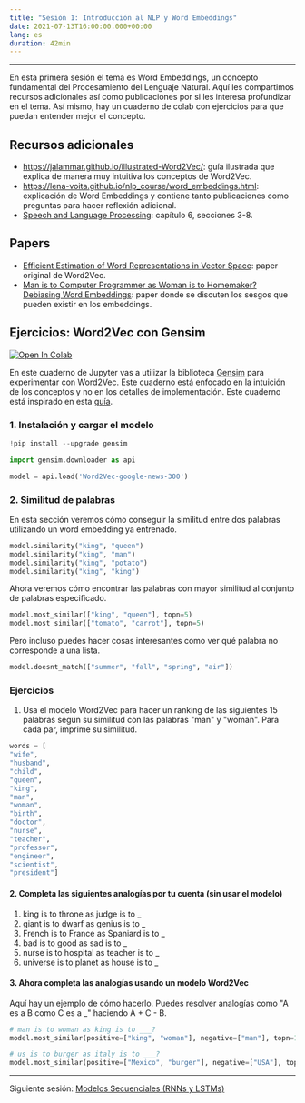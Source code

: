 ```yaml
---
title: "Sesión 1: Introducción al NLP y Word Embeddings"
date: 2021-07-13T16:00:00.000+00:00
lang: es
duration: 42min
---
```


<div>
    <CourseSummary
        description="Tras una introducción al Procesamiento de Lenguaje Natural, veremos cómo funcionan los Word Embeddings y Word2Vec, así como sus posibles usos y sesgos."
        video="https://www.youtube.com/embed/RunqyndjEbg"
        slides="https://github.com/nlp-en-es/nlp-de-cero-a-cien/blob/main/1_word_embeddings/presentacion.pdf"
        name="Omar Sanseviero"
        twitter="https://twitter.com/osanseviero"
        linkedin="https://www.linkedin.com/in/omarsanseviero/"
        github="https://github.com/osanseviero"
    />
</div>

---

En esta primera sesión el tema es Word Embeddings, un concepto fundamental del Procesamiento del Lenguaje Natural. Aquí les compartimos recursos adicionales así como publicaciones por si les interesa profundizar en el tema. Así mismo, hay un cuaderno de colab con ejercicios para que puedan entender mejor el concepto.

## Recursos adicionales

* https://jalammar.github.io/illustrated-Word2Vec/: guía ilustrada que explica de manera muy intuitiva los conceptos de Word2Vec.
* https://lena-voita.github.io/nlp_course/word_embeddings.html: explicación de Word Embeddings y contiene tanto publicaciones como preguntas para hacer reflexión adicional.
* [Speech and Language Processing](https://web.stanford.edu/~jurafsky/slp3/): capítulo 6, secciones 3-8.

## Papers

* [Efficient Estimation of Word Representations in Vector Space](https://arxiv.org/abs/1301.3781): paper original de Word2Vec.
* [Man is to Computer Programmer as Woman is to Homemaker? Debiasing Word Embeddings](https://papers.nips.cc/paper/2016/file/a486cd07e4ac3d270571622f4f316ec5-Paper.pdf): paper donde se discuten los sesgos que pueden existir en los embeddings.

## Ejercicios: Word2Vec con Gensim

<a href="https://colab.research.google.com/github/nlp-en-es/nlp-de-cero-a-cien/blob/main/1_word_embeddings/Word2Vec.ipynb" target="_parent"><img src="https://colab.research.google.com/assets/colab-badge.svg" alt="Open In Colab"/></a>

En este cuaderno de Jupyter vas a utilizar la biblioteca [Gensim](https://radimrehurek.com/gensim/index.html) para experimentar con Word2Vec. Este cuaderno está enfocado en la intuición de los conceptos y no en los detalles de implementación. Este cuaderno está inspirado en esta [guía](https://radimrehurek.com/gensim/auto_examples/tutorials/run_Word2Vec.html).


### 1. Instalación y cargar el modelo


```python
!pip install --upgrade gensim
```


```python
import gensim.downloader as api

model = api.load('Word2Vec-google-news-300')
```

### 2. Similitud de palabras

En esta sección veremos cómo conseguir la similitud entre dos palabras utilizando un word embedding ya entrenado.


```python
model.similarity("king", "queen")
model.similarity("king", "man")
model.similarity("king", "potato")
model.similarity("king", "king")
```

Ahora veremos cómo encontrar las palabras con mayor similitud al conjunto de palabras especificado.


```python
model.most_similar(["king", "queen"], topn=5)
model.most_similar(["tomato", "carrot"], topn=5)
```

Pero incluso puedes hacer cosas interesantes como ver qué palabra no corresponde a una lista.


```python
model.doesnt_match(["summer", "fall", "spring", "air"])
```

### Ejercicios

1. Usa el modelo Word2Vec para hacer un ranking de las siguientes 15 palabras según su similitud con las palabras "man" y "woman". Para cada par, imprime su similitud.


```python
words = [
"wife",
"husband",
"child",
"queen",
"king",
"man",
"woman",
"birth",
"doctor",
"nurse",
"teacher",
"professor",
"engineer",
"scientist",
"president"]
```

#### 2. Completa las siguientes analogías por tu cuenta (sin usar el modelo)

1. king is to throne as judge is to _
1. giant is to dwarf as genius is to _
1. French is to France as Spaniard is to _
1. bad is to good as sad is to _
1. nurse is to hospital as teacher is to _
1. universe is to planet as house is to _

#### 3. Ahora completa las analogías usando un modelo Word2Vec

Aquí hay un ejemplo de cómo hacerlo. Puedes resolver analogías como "A es a B como C es a _" haciendo A + C - B.


```python
# man is to woman as king is to ___?
model.most_similar(positive=["king", "woman"], negative=["man"], topn=1)
```


```python
# us is to burger as italy is to ___?
model.most_similar(positive=["Mexico", "burger"], negative=["USA"], topn=1)
```

---

Siguiente sesión: [Modelos Secuenciales (RNNs y LSTMs)](/nlp-de-cero-a-cien/sesion-02)

